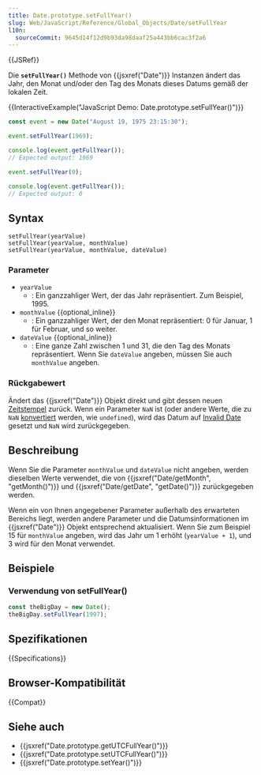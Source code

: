```yaml
---
title: Date.prototype.setFullYear()
slug: Web/JavaScript/Reference/Global_Objects/Date/setFullYear
l10n:
  sourceCommit: 9645d14f12d9b93da98daaf25a443bb6cac3f2a6
---
```


{{JSRef}}

Die **`setFullYear()`** Methode von {{jsxref("Date")}} Instanzen ändert das Jahr, den Monat und/oder den Tag des Monats dieses Datums gemäß der lokalen Zeit.

{{InteractiveExample("JavaScript Demo: Date.prototype.setFullYear()")}}

```js interactive-example
const event = new Date("August 19, 1975 23:15:30");

event.setFullYear(1969);

console.log(event.getFullYear());
// Expected output: 1969

event.setFullYear(0);

console.log(event.getFullYear());
// Expected output: 0
```

## Syntax

```js-nolint
setFullYear(yearValue)
setFullYear(yearValue, monthValue)
setFullYear(yearValue, monthValue, dateValue)
```

### Parameter

- `yearValue`
  - : Ein ganzzahliger Wert, der das Jahr repräsentiert. Zum Beispiel, 1995.
- `monthValue` {{optional_inline}}
  - : Ein ganzzahliger Wert, der den Monat repräsentiert: 0 für Januar, 1 für Februar, und so weiter.
- `dateValue` {{optional_inline}}
  - : Eine ganze Zahl zwischen 1 und 31, die den Tag des Monats repräsentiert. Wenn Sie `dateValue` angeben, müssen Sie auch `monthValue` angeben.

### Rückgabewert

Ändert das {{jsxref("Date")}} Objekt direkt und gibt dessen neuen [Zeitstempel](/de/docs/Web/JavaScript/Reference/Global_Objects/Date#the_epoch_timestamps_and_invalid_date) zurück. Wenn ein Parameter `NaN` ist (oder andere Werte, die zu `NaN` [konvertiert](/de/docs/Web/JavaScript/Reference/Global_Objects/Number#number_coercion) werden, wie `undefined`), wird das Datum auf [Invalid Date](/de/docs/Web/JavaScript/Reference/Global_Objects/Date#the_epoch_timestamps_and_invalid_date) gesetzt und `NaN` wird zurückgegeben.

## Beschreibung

Wenn Sie die Parameter `monthValue` und `dateValue` nicht angeben, werden dieselben Werte verwendet, die von {{jsxref("Date/getMonth", "getMonth()")}} und {{jsxref("Date/getDate", "getDate()")}} zurückgegeben werden.

Wenn ein von Ihnen angegebener Parameter außerhalb des erwarteten Bereichs liegt, werden andere Parameter und die Datumsinformationen im {{jsxref("Date")}} Objekt entsprechend aktualisiert. Wenn Sie zum Beispiel 15 für `monthValue` angeben, wird das Jahr um 1 erhöht (`yearValue + 1`), und 3 wird für den Monat verwendet.

## Beispiele

### Verwendung von setFullYear()

```js
const theBigDay = new Date();
theBigDay.setFullYear(1997);
```

## Spezifikationen

{{Specifications}}

## Browser-Kompatibilität

{{Compat}}

## Siehe auch

- {{jsxref("Date.prototype.getUTCFullYear()")}}
- {{jsxref("Date.prototype.setUTCFullYear()")}}
- {{jsxref("Date.prototype.setYear()")}}
